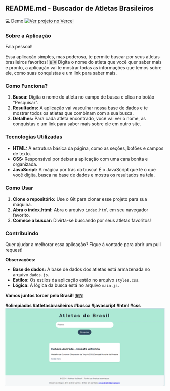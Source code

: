 ## **README.md - Buscador de Atletas Brasileiros**

💻 Demo
[![Ver projeto no Vercel](https://vercel.com/button.svg)](https://aluragemini-chi.vercel.app)

### **Sobre a Aplicação**

Fala pessoal! 

Essa aplicação simples, mas poderosa, te permite buscar por seus atletas brasileiros favoritos! 🇧🇷 Digita o nome do atleta que você quer saber mais e pronto, a aplicação vai te mostrar todas as informações que temos sobre ele, como suas conquistas e um link para saber mais. 

### **Como Funciona?**

1. **Busca:** Digita o nome do atleta no campo de busca e clica no botão "Pesquisar".
2. **Resultados:** A aplicação vai vasculhar nossa base de dados e te mostrar todos os atletas que combinam com a sua busca.
3. **Detalhes:** Para cada atleta encontrado, você vai ver o nome, as conquistas e um link para saber mais sobre ele em outro site.

### **Tecnologias Utilizadas**

* **HTML:** A estrutura básica da página, como as seções, botões e campos de texto.
* **CSS:** Responsável por deixar a aplicação com uma cara bonita e organizada.
* **JavaScript:** A mágica por trás da busca! É o JavaScript que lê o que você digita, busca na base de dados e mostra os resultados na tela.

### **Como Usar**

1. **Clone o repositório:** Use o Git para clonar esse projeto para sua máquina.
2. **Abra o index.html:** Abra o arquivo `index.html` em seu navegador favorito.
3. **Comece a buscar:** Divirta-se buscando por seus atletas favoritos!

### **Contribuindo**

Quer ajudar a melhorar essa aplicação? Fique à vontade para abrir um pull request! 

**Observações:**

* **Base de dados:** A base de dados dos atletas está armazenada no arquivo `dados.js`.
* **Estilos:** Os estilos da aplicação estão no arquivo `styles.css`.
* **Lógica:** A lógica da busca está no arquivo `main.js`.

**Vamos juntos torcer pelo Brasil! 🇧🇷**

**#olimpiadas #atletasbrasileiros #busca #javascript #html #css**
![Print](assets/print.png)
